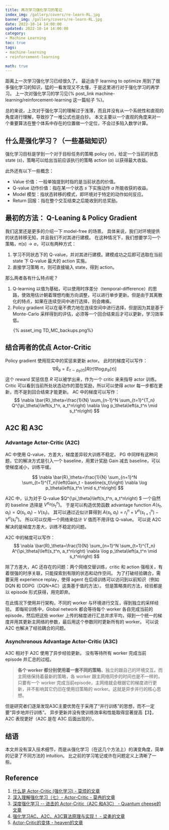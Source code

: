 ```yaml
---
title: 再次学习强化学习的笔记
index_img: /gallery/covers/re-learn-RL.jpg
banner_img: /gallery/covers/re-learn-RL.jpg
date: 2022-10-14 14:00:00
updated: 2022-10-14 14:00:00
category: 
- Machine Learning
toc: true
tags: 
- machine-learning
- reinforcement-learning

math: true
---
```

<!-- omit in toc -->

距离上一次学习强化学习已经很久了。
最近由于 learning to optimize 用到了很多强化学习的知识，猛的一看发现又不太懂，于是这里进行对于强化学习的再学习。
上一次对强化学习的学习见{% post_link machine-learning/reinforcement-learning 这一篇帖子 %}。

<!-- more -->

总的来说，上次对于强化学习的理解过于浅薄，而且并没有从一个系统性和直观的角度进行理解，导致抄了一堆公式也是白抄。
本文主要以一个直观的角度来对一个重要算法在整个体系中存在的位置做一个定位，不会过多陷入数学计算。

## 什么是强化学习？（一些基础知识）

强化学习目标是学到一个对于目标任务的策略 policy ($\pi$)，给定一个当前的状态 state ($s$)，策略可以给出当前应该执行的策略 action ($a$) 以获得最大收益。

此外还有以下一些概念：
- Value 价值：一般单独提到时指的是当前状态的价值。
- Q-value 动作价值：指在某一个状态 $s$ 下实施动作 $a$ 所能收获的收益。
- Model 模型：指状态转移的模式，即环境对于特定的动作如何反应。
- Return 回报：指在整个交互结束之后能收到的总奖励。

## 最初的方法： Q-Leaning & Policy Gradient

我们这里还是更多的介绍一下 model-free 的场景。
具体来说，我们对环境提供的状态转移无知，并且我们不对其进行建模。
在这种情况下，我们想要学习一个策略，$\pi(s)\rightarrow a$，可以有两种方式：
1. 学习不同状态下的 Q-value，并对其进行建模。建模成功之后即可选取在当前 state 下 Q-value 最大的 action 实施。
2. 直接学习策略 $\pi$，则可直接输入 state，得到 action。

那么两者各有什么特点呢？
1. Q-learning 以值为基础，可以使用时序差分（temporal-difference）的思路，使效用估计朝着理想均衡方向调整，可以进行单步更新。但是由于其离散化的特点，如果在连续空间中进行选择，则会瘫痪。
2. Policy gradient 可以在毫不费力地在连续空间中进行选择，但是因为其是基于 Monte-Carlo 采样得到的评估，必须等一个回合结束后才可以更新，学习效率低。

<div style="width:90%;margin:auto">{% asset_img TD_MC_backups.png%}</div>

## 结合两者的优点 Actor-Critic

Policy gradient 使用现实中的奖惩来更新 actor。
此时的梯度可以写作：
$$
\nabla \bar{R}_\theta=E_{\tau \sim p_\theta(\tau)}\left[R(\tau) \nabla \log p_\theta(\tau)\right]
$$
这个 reward 奖惩信息 $R$ 可以被学出来，作为一个 critic 来来指导 actor 训练。
Critic 可以看到当前所处状态动作的潜在奖励，所以可以使得 actor 每一步都在更新，而不是到回合结束才能更新。
AC 中的梯度可以写作：
$$
\nabla \bar{R}_\theta=\frac{1}{N} \sum_{n-1}^N \sum_{t=1}^{T_n} Q^{\pi_\theta}\left(s_t^n, a_t^n\right) \nabla \log p_\theta\left(a_t^n \mid s_t^n\right)
$$

## A2C 和 A3C

### Advantage Actor-Critic (A2C)

AC 中使用 Q-value，方差大，梯度差异较大训练不稳定。
PG 中同样有这种问题，它的解决方式是引入一个 baseline，用累计奖励 Gain 减去 baseline，可以使梯度减小，训练平缓。

$$
\nabla \bar{R}_\theta=\frac{1}{N} \sum_{n=1}^N \sum_{t=1}^{T_n}\left(Gain_t - baseline(s_t)\right) \nabla \log p_\theta\left(a_t^n \mid s_t^n\right)
$$

A2C 中，认为对于 Q-value $Q^{\pi_\theta}\left(s_t^n, a_t^n\right) $ 一个自然的 baseline 选择是 $V^{\pi_\theta}\left(s_t^n\right)$。
于是可以构造优势函数 advantage function $A(s_t,a_t) = Q(s_t,a_t)-V(s_t)$。
其可以通过近似计算得到 $A(s_t,a_t) = r_t^n+V^\pi\left(s_{t+1}^n\right)-V^\pi\left(s_t^n\right)$。
所以可以仅用一个网络来估计 $V$ 值而不用评估 Q-value。
可以说 A2C 解决的是梯度方差大，训练不稳定的问题。

A2C 中的梯度可以写作：
$$
\nabla \bar{R}_\theta=\frac{1}{N} \sum_{n=1}^N \sum_{t=1}^{T_n} A^{\pi_\theta}\left(s_t^n, a_t^n\right) \nabla \log p_\theta\left(a_t^n \mid s_t^n\right)
$$

除了方差大，AC 还存在的问题：两个网络交替训练，critic 和 action 强相关，有着很强的时序关联，只能探索到有限的状态和动作空间。
为了打破经验耦合，需要采用 experience replay，使得 agent 在后续训练可以访问到以前知识（例如 DQN 和 DDPG（DQN+AC）这类基于值的方法）。
但是策略类的方法，经验都是以 episode 形式获得，用完即弃。

在此情况下使用并行架构，不同的 worker 与环境进行交互，得到独立的采样经验。
即每轮训练中，Global network 都会等待每个 worker 各自完成当前的 episode，然后把这些 worker 上传的梯度进行汇总并求平均，得到一个统一的梯度并用其更新主网络的参数，最后用这个参数同时更新所有的 worker。
可以说 A2C 也解决了经验耦合的问题。

### Asynchronous Advantage Actor-Critic (A3C)

A3C 相对于 A2C 使用了异步经验更新。
没有等待所有 worker 完成当前 episode 并汇总的过程。

> **各个 worker 都分别使用着一套不同的策略**，独立的跟自己的环境交互。而主网络保持着最新的策略，各 worker 跟主网络同步的时间也是不一样的，只要有一个 worker 完成当前episode，主网络就会根据它的梯度进行更新，并不影响其它仍旧在使用旧策略的 worker。这就是异步并行的核心思想。

但是研究者们逐渐发现A3C主要优势在于采用了“并行训练”的思想，而不一定要“异步地并行训练”。
异步更新并没有使训练效率和性能取得显著提高【3】，A2C 表现更好（A2C 是在 A3C 后面出现的）。

## 结语

本文并没有深入技术细节，而是从强化学习（在这几个方法上）的演变角度，简单的记录了不同方法的 intuition。
比之前的学习笔记或许在问题定义上清晰了一些。

## Reference

1. [什么是 Actor-Critic (强化学习) - 莫烦的文章](https://zhuanlan.zhihu.com/p/25831658)
2. [深入理解强化学习（七）- Actor-Critic - 莫冉的文章](https://zhuanlan.zhihu.com/p/478709774)
3. [深度强化学习 -- 进击的 Actor-Critic（A2C 和A3C） - Quantum cheese的文章](https://zhuanlan.zhihu.com/p/148492887)
4. [强化学习AC、A2C、A3C算法原理与实现！ - 梁勇的文章](https://zhuanlan.zhihu.com/p/51645768)
5. [Actor-Critic的变体 - heaven的文章](https://zhuanlan.zhihu.com/p/161839383)



